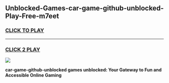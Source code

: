 
## Unblocked-Games-car-game-github-unblocked-Play-Free-m7eet
<h3>
<a href="https://premium76.site?title=car-game-github-unblocked&ref=21A">CLICK TO PLAY</a></h3>
<hr>

<h3>
<a href="https://premium76.site?title=car-game-github-unblocked&ref=21A">CLICK 2 PLAY</a>
  
</h3>

<a href="https://premium76.site?title=car-game-github-unblocked&ref=21A"><img src="https://clearcache.store/games.png"></a>


**car-game-github-unblocked games unblocked: Your Gateway to Fun and Accessible Online Gaming**

